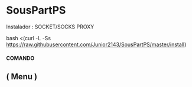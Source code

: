 # SousPartPS
Instalador : SOCKET/SOCKS  PROXY



bash <(curl -L -Ss https://raw.githubusercontent.com/Junior2143/SousPartPS/master/install)

<h4>COMANDO <h2 color="blue">( Menu )</h2></h4>
